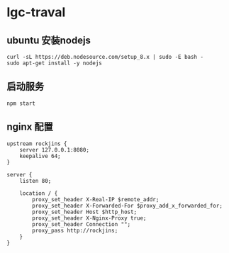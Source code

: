 # lgc-traval
ubuntu 安装nodejs
-----------------------

``` cammand
curl -sL https://deb.nodesource.com/setup_8.x | sudo -E bash -
sudo apt-get install -y nodejs
```
启动服务
---------------------

```
npm start
```


nginx 配置
---------------------

```config
upstream rockjins {
    server 127.0.0.1:8080; 
    keepalive 64;
}

server {
    listen 80; 

    location / {
        proxy_set_header X-Real-IP $remote_addr;
        proxy_set_header X-Forwarded-For $proxy_add_x_forwarded_for;
        proxy_set_header Host $http_host;
        proxy_set_header X-Nginx-Proxy true;
        proxy_set_header Connection "";
        proxy_pass http://rockjins; 
    }
}
```
